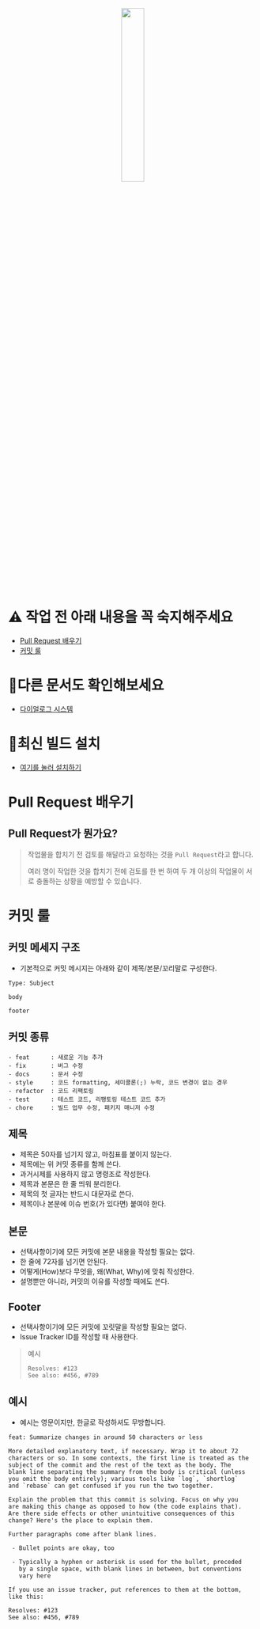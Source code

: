 <div align=center>

<img style="width: 30%;" src="https://github.com/Team14ri/Halloween-Ghost-Miffy/assets/66173558/d26aa59d-5035-48f8-b5c2-85af99bece29" />

</div>


# ⚠️ 작업 전 아래 내용을 꼭 숙지해주세요
- [Pull Request 배우기](#Pull-Request-배우기)
- [커밋 룰](#커밋-룰)


# 📝다른 문서도 확인해보세요
- [다이얼로그 시스템](/Documents/Dialogue-System.md)


# 📝최신 빌드 설치
- [여기를 눌러 설치하기](https://github.com/Team14ri/Halloween-Ghost-Miffy/releases/latest)


# Pull Request 배우기

## Pull Request가 뭔가요?

> 작업물을 합치기 전 검토를 해달라고 요청하는 것을 `Pull Request`라고 합니다.
>
> 여러 명이 작업한 것을 합치기 전에 검토를 한 번 하여 두 개 이상의 작업물이 서로 충돌하는 상황을 예방할 수 있습니다. 


# 커밋 룰

## 커밋 메세지 구조

- 기본적으로 커밋 메시지는 아래와 같이 제목/본문/꼬리말로 구성한다.

```
Type: Subject

body

footer
```

## 커밋 종류

```
- feat 		: 새로운 기능 추가
- fix 		: 버그 수정
- docs 		: 문서 수정
- style 	: 코드 formatting, 세미콜론(;) 누락, 코드 변경이 없는 경우
- refactor 	: 코드 리팩토링
- test 		: 테스트 코드, 리팽토링 테스트 코드 추가
- chore 	: 빌드 업무 수정, 패키지 매니저 수정
```

## 제목

- 제목은 50자를 넘기지 않고, 마침표를 붙이지 않는다.
- 제목에는 위 커밋 종류를 함께 쓴다.
- 과거시제를 사용하지 않고 명령조로 작성한다.
- 제목과 본문은 한 줄 띄워 분리한다.
- 제목의 첫 글자는 반드시 대문자로 쓴다.
- 제목이나 본문에 이슈 번호(가 있다면) 붙여야 한다.

## 본문

- 선택사항이기에 모든 커밋에 본문 내용을 작성할 필요는 없다.
- 한 줄에 72자를 넘기면 안된다.
- 어떻게(How)보다 무엇을, 왜(What, Why)에 맞춰 작성한다.
- 설명뿐만 아니라, 커밋의 이유를 작성할 때에도 쓴다.

## Footer

- 선택사항이기에 모든 커밋에 꼬릿말을 작성할 필요는 없다.
- Issue Tracker ID를 작성할 때 사용한다.

> 예시
> ```
> Resolves: #123
> See also: #456, #789
> ```

## 예시

- 예시는 영문이지만, 한글로 작성하셔도 무방합니다.

```
feat: Summarize changes in around 50 characters or less

More detailed explanatory text, if necessary. Wrap it to about 72
characters or so. In some contexts, the first line is treated as the
subject of the commit and the rest of the text as the body. The
blank line separating the summary from the body is critical (unless
you omit the body entirely); various tools like `log`, `shortlog`
and `rebase` can get confused if you run the two together.

Explain the problem that this commit is solving. Focus on why you
are making this change as opposed to how (the code explains that).
Are there side effects or other unintuitive consequences of this
change? Here's the place to explain them.

Further paragraphs come after blank lines.

 - Bullet points are okay, too

 - Typically a hyphen or asterisk is used for the bullet, preceded
   by a single space, with blank lines in between, but conventions
   vary here

If you use an issue tracker, put references to them at the bottom,
like this:

Resolves: #123
See also: #456, #789
```
